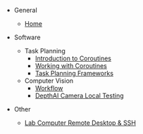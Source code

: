 - General
    - [Home](/)

- Software
    - Task Planning
        - [Introduction to Coroutines](task_planning/intro_to_coroutines.md)
        - [Working with Coroutines](task_planning/working_with_coroutines.md)
        - [Task Planning Frameworks](task_planning/task_planning_frameworks.md)
    - Computer Vision
        - [Workflow](computer_vision/workflow.md)
        - [DepthAI Camera Local Testing](computer_vision/depthai_camera_local_testing.md)

- Other
    - [Lab Computer Remote Desktop & SSH](other/lab_computer_remote_desktop_and_ssh.md)
